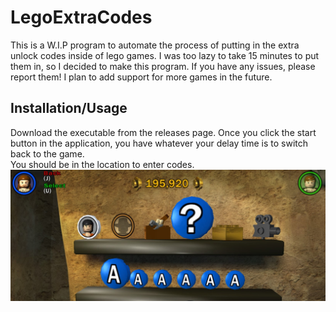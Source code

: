 # LegoExtraCodes  
This is a W.I.P program to automate the process of putting in the extra unlock codes inside of lego games. I was too lazy to take 15 minutes to put them in, so I decided to make this program. If you have any issues, please report them! I plan to add support for more games in the future. 

## Installation/Usage
Download the executable from the releases page. Once you click the start button in the application, you have whatever your delay time is to switch back to the game.  
You should be in the location to enter codes.  
![Lego Star Wars: TCS](https://raw.githubusercontent.com/bananapizzuh/LegoExtraCodes/main/res/tcs-code-location.jpg)
